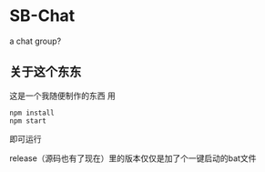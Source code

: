 # SB-Chat
a chat group?
## 关于这个东东
这是一个我随便制作的东西
用
```
npm install
npm start
```
即可运行

release（源码也有了现在）里的版本仅仅是加了个一键启动的bat文件
